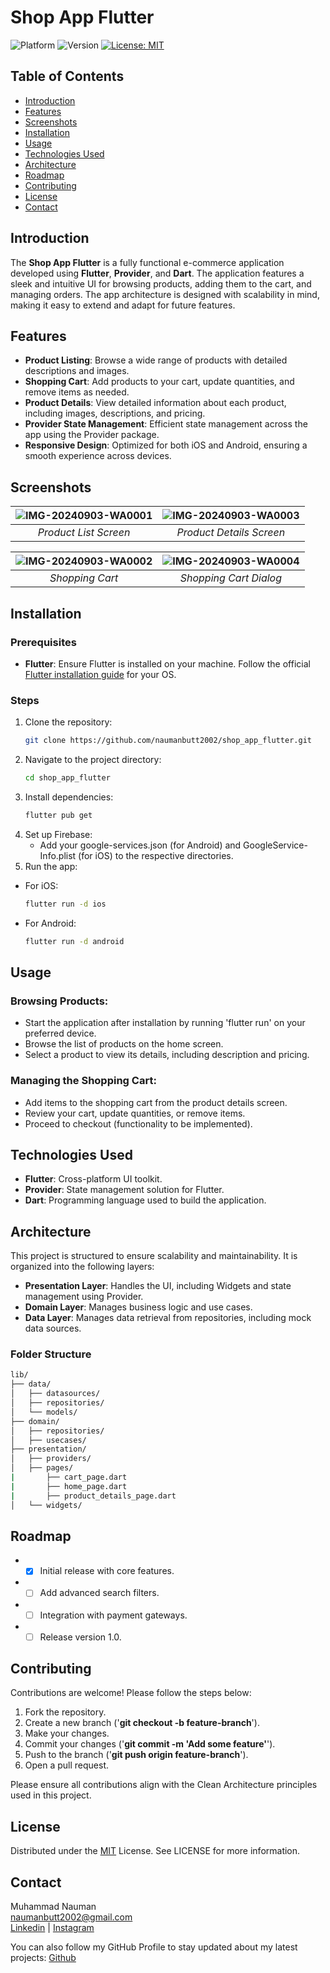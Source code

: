 # Shop App Flutter

![Platform](https://img.shields.io/badge/platform-iOS%20|%20Android-brightgreen)
![Version](https://img.shields.io/badge/version-1.0.0-blue)
[![License: MIT](https://img.shields.io/badge/License-MIT-yellow.svg)](https://opensource.org/licenses/MIT)

## Table of Contents

- [Introduction](#introduction)
- [Features](#features)
- [Screenshots](#screenshots)
- [Installation](#installation)
- [Usage](#usage)
- [Technologies Used](#technologies-used)
- [Architecture](#architecture)
- [Roadmap](#roadmap)
- [Contributing](#contributing)
- [License](#license)
- [Contact](#contact)

## Introduction

The **Shop App Flutter** is a fully functional e-commerce application developed using **Flutter**, **Provider**, and **Dart**. The application features a sleek and intuitive UI for browsing products, adding them to the cart, and managing orders. The app architecture is designed with scalability in mind, making it easy to extend and adapt for future features.

## Features

- **Product Listing**: Browse a wide range of products with detailed descriptions and images.
- **Shopping Cart**: Add products to your cart, update quantities, and remove items as needed.
- **Product Details**: View detailed information about each product, including images, descriptions, and pricing.
- **Provider State Management**: Efficient state management across the app using the Provider package.
- **Responsive Design**: Optimized for both iOS and Android, ensuring a smooth experience across devices.

## Screenshots

| ![IMG-20240903-WA0001](https://github.com/user-attachments/assets/732a89b4-e6ab-4758-b894-69b3ec8cabc2) | ![IMG-20240903-WA0003](https://github.com/user-attachments/assets/b43232d9-52ef-41d8-9822-6dedf70d6560) |
|:---------------------------------------:|:--------------------------------------:|
| *Product List Screen*                           | *Product Details Screen*                   |

| ![IMG-20240903-WA0002](https://github.com/user-attachments/assets/a6ac7b0b-c17b-4fbf-90b6-6a18d566ea6f) | ![IMG-20240903-WA0004](https://github.com/user-attachments/assets/d96d6285-b028-4211-bdb8-2cb5dedf03b9) |
|:-----------------------------------------:|:----------------------------------------------------:|
| *Shopping Cart*      | *Shopping Cart Dialog*                           |

## Installation

### Prerequisites

- **Flutter**: Ensure Flutter is installed on your machine. Follow the official [Flutter installation guide](https://flutter.dev/docs/get-started/install) for your OS.

### Steps

1. Clone the repository:
   ```bash
   git clone https://github.com/naumanbutt2002/shop_app_flutter.git
2. Navigate to the project directory:
   ```bash
   cd shop_app_flutter
3. Install dependencies:
   ```bash
   flutter pub get
4. Set up Firebase:
    - Add your google-services.json (for Android) and GoogleService-Info.plist (for iOS) to the respective directories.
5. Run the app:
- For iOS:
   ```bash
   flutter run -d ios
- For Android:
   ```bash
   flutter run -d android
   
## Usage
### Browsing Products:
- Start the application after installation by running 'flutter run' on your preferred device.
- Browse the list of products on the home screen.
- Select a product to view its details, including description and pricing.
  
### Managing the Shopping Cart:

- Add items to the shopping cart from the product details screen.
- Review your cart, update quantities, or remove items.
- Proceed to checkout (functionality to be implemented).

## Technologies Used
- **Flutter**: Cross-platform UI toolkit.
- **Provider**: State management solution for Flutter.
- **Dart**: Programming language used to build the application.
  
## Architecture
This project is structured to ensure scalability and maintainability. It is organized into the following layers:

- **Presentation Layer**: Handles the UI, including Widgets and state management using Provider.
- **Domain Layer**: Manages business logic and use cases.
- **Data Layer**: Manages data retrieval from repositories, including mock data sources.
  
### Folder Structure
   ```bash
lib/
├── data/
│   ├── datasources/
│   ├── repositories/
│   └── models/
├── domain/
│   ├── repositories/
│   ├── usecases/
├── presentation/
│   ├── providers/
│   ├── pages/
|       ├── cart_page.dart
|       ├── home_page.dart
|       ├── product_details_page.dart
│   └── widgets/

```
## Roadmap
- - [x] Initial release with core features.
- - [ ] Add advanced search filters.
- - [ ] Integration with payment gateways.
- - [ ] Release version 1.0.

## Contributing
Contributions are welcome! Please follow the steps below:

1. Fork the repository.
2. Create a new branch ('**git checkout -b feature-branch**').
3. Make your changes.
4. Commit your changes ('**git commit -m 'Add some feature'**').
5. Push to the branch ('**git push origin feature-branch**').
6. Open a pull request.

Please ensure all contributions align with the Clean Architecture principles used in this project.

## License
Distributed under the [MIT](https://choosealicense.com/licenses/mit/) License. See LICENSE for more information.

## Contact
Muhammad Nauman</br>
naumanbutt2002@gmail.com</br>
[Linkedin](https://www.linkedin.com/in/muhammad-nauman-3746b718a//) | [Instagram](https://www.instagram.com/naumanbutt2002/)

You can also follow my GitHub Profile to stay updated about my latest projects: [Github](https://github.com/naumanbutt2002)
